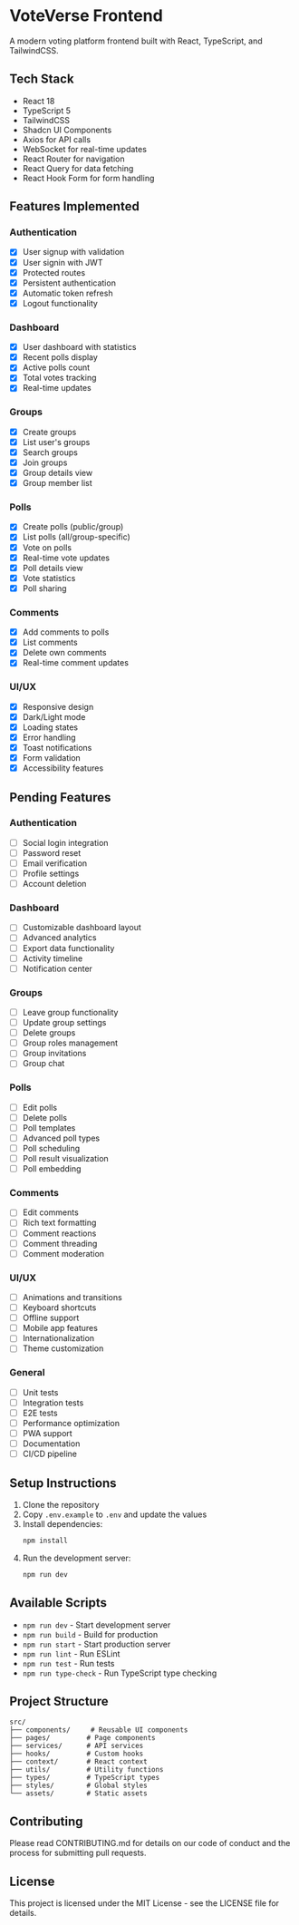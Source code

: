 # VoteVerse Frontend

A modern voting platform frontend built with React, TypeScript, and TailwindCSS.

## Tech Stack

- React 18
- TypeScript 5
- TailwindCSS
- Shadcn UI Components
- Axios for API calls
- WebSocket for real-time updates
- React Router for navigation
- React Query for data fetching
- React Hook Form for form handling

## Features Implemented

### Authentication
- [x] User signup with validation
- [x] User signin with JWT
- [x] Protected routes
- [x] Persistent authentication
- [x] Automatic token refresh
- [x] Logout functionality

### Dashboard
- [x] User dashboard with statistics
- [x] Recent polls display
- [x] Active polls count
- [x] Total votes tracking
- [x] Real-time updates

### Groups
- [x] Create groups
- [x] List user's groups
- [x] Search groups
- [x] Join groups
- [x] Group details view
- [x] Group member list

### Polls
- [x] Create polls (public/group)
- [x] List polls (all/group-specific)
- [x] Vote on polls
- [x] Real-time vote updates
- [x] Poll details view
- [x] Vote statistics
- [x] Poll sharing

### Comments
- [x] Add comments to polls
- [x] List comments
- [x] Delete own comments
- [x] Real-time comment updates

### UI/UX
- [x] Responsive design
- [x] Dark/Light mode
- [x] Loading states
- [x] Error handling
- [x] Toast notifications
- [x] Form validation
- [x] Accessibility features

## Pending Features

### Authentication
- [ ] Social login integration
- [ ] Password reset
- [ ] Email verification
- [ ] Profile settings
- [ ] Account deletion

### Dashboard
- [ ] Customizable dashboard layout
- [ ] Advanced analytics
- [ ] Export data functionality
- [ ] Activity timeline
- [ ] Notification center

### Groups
- [ ] Leave group functionality
- [ ] Update group settings
- [ ] Delete groups
- [ ] Group roles management
- [ ] Group invitations
- [ ] Group chat

### Polls
- [ ] Edit polls
- [ ] Delete polls
- [ ] Poll templates
- [ ] Advanced poll types
- [ ] Poll scheduling
- [ ] Poll result visualization
- [ ] Poll embedding

### Comments
- [ ] Edit comments
- [ ] Rich text formatting
- [ ] Comment reactions
- [ ] Comment threading
- [ ] Comment moderation

### UI/UX
- [ ] Animations and transitions
- [ ] Keyboard shortcuts
- [ ] Offline support
- [ ] Mobile app features
- [ ] Internationalization
- [ ] Theme customization

### General
- [ ] Unit tests
- [ ] Integration tests
- [ ] E2E tests
- [ ] Performance optimization
- [ ] PWA support
- [ ] Documentation
- [ ] CI/CD pipeline

## Setup Instructions

1. Clone the repository
2. Copy `.env.example` to `.env` and update the values
3. Install dependencies:
   ```bash
   npm install
   ```
4. Run the development server:
   ```bash
   npm run dev
   ```

## Available Scripts

- `npm run dev` - Start development server
- `npm run build` - Build for production
- `npm run start` - Start production server
- `npm run lint` - Run ESLint
- `npm run test` - Run tests
- `npm run type-check` - Run TypeScript type checking

## Project Structure

```
src/
├── components/     # Reusable UI components
├── pages/         # Page components
├── services/      # API services
├── hooks/         # Custom hooks
├── context/       # React context
├── utils/         # Utility functions
├── types/         # TypeScript types
├── styles/        # Global styles
└── assets/        # Static assets
```

## Contributing

Please read CONTRIBUTING.md for details on our code of conduct and the process for submitting pull requests.

## License

This project is licensed under the MIT License - see the LICENSE file for details.
